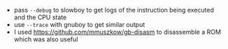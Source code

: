 

- pass `--debug` to slowboy to get logs of the instruction being executed and
  the CPU state
- use `--trace` with gnuboy to get similar output
- I used https://github.com/mmuszkow/gb-disasm to disassemble a ROM which was
  also useful
